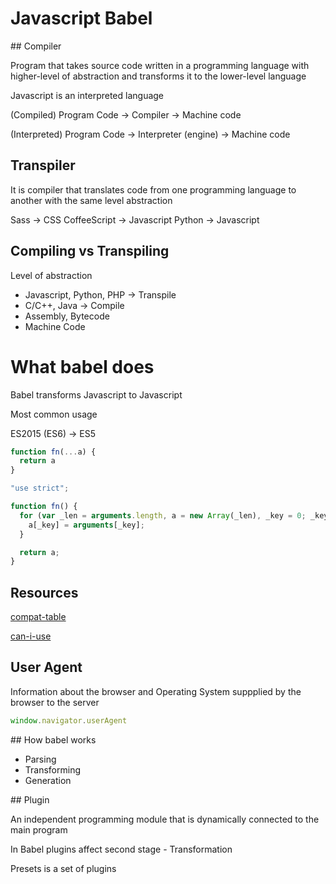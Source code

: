 # Javascript Babel

## Compiler

Program that takes source code written in a programming language with higher-level of abstraction and transforms it to the lower-level language

Javascript is an interpreted language

(Compiled) Program Code -> Compiler -> Machine code

(Interpreted) Program Code -> Interpreter (engine) -> Machine code

## Transpiler

It is compiler that translates code from one programming language to another with the same level abstraction

Sass -> CSS
CoffeeScript -> Javascript
Python -> Javascript

## Compiling vs Transpiling

Level of abstraction

- Javascript, Python, PHP -> Transpile
- C/C++, Java -> Compile
- Assembly, Bytecode
- Machine Code

# What babel does

Babel transforms Javascript to Javascript

Most common usage

ES2015 (ES6) -> ES5

```js
function fn(...a) {
  return a
}

"use strict";

function fn() {
  for (var _len = arguments.length, a = new Array(_len), _key = 0; _key < _len; _key++) {
    a[_key] = arguments[_key];
  }

  return a;
}
```

## Resources

[compat-table](https://kangax.github.io/compat-table/es6/)

[can-i-use](https://caniuse.com/)

## User Agent

Information about the browser and Operating System suppplied by the browser to the server

```js
window.navigator.userAgent
```

## How babel works

- Parsing
- Transforming
- Generation

## Plugin

An independent programming module that is dynamically connected to the main program

In Babel plugins affect second stage - Transformation

Presets is a set of plugins

